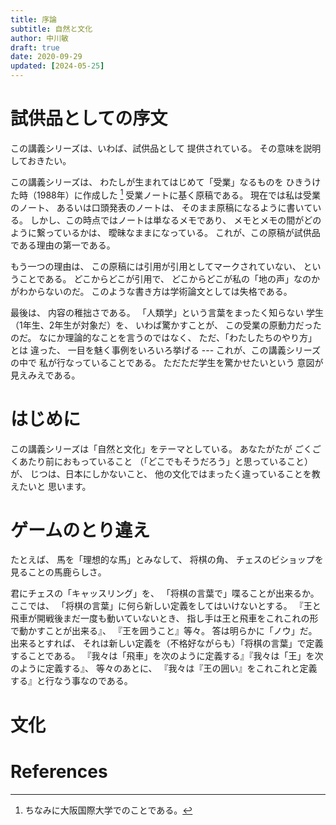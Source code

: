 ```yaml
---
title: 序論 
subtitle: 自然と文化
author: 中川敏
draft: true
date: 2020-09-29
updated: [2024-05-25]
---
```


<!--NAVIG-->

# 試供品としての序文

この講義シリーズは、いわば、試供品として
提供されている。
その意味を説明しておきたい。

この講義シリーズは、
わたしが生まれてはじめて「受業」なるものを
ひきうけた時（1988年）に作成した [^oiu]
受業ノートに基く原稿である。
現在では私は受業のノート、
あるいは口頭発表のノートは、
そのまま原稿になるように書いている。
しかし、この時点ではノートは単なるメモであり、
メモとメモの間がどのように繋っているかは、
曖昧なままになっている。
これが、この原稿が試供品である理由の第一である。

[^oiu]: ちなみに大阪国際大学でのことである。

もう一つの理由は、
この原稿には引用が引用としてマークされていない、
ということである。
どこからどこが引用で、
どこからどこが私の「地の声」なのかがわからないのだ。
このような書き方は学術論文としては失格である。

最後は、
内容の稚拙さである。
「人類学」という言葉をまったく知らない
学生（1年生、2年生が対象だ）を、
いわば驚かすことが、
この受業の原動力だったのだ。
なにか理論的なことを言うのではなく、
ただ、「わたしたちのやり方」とは
違った、
一目を魅く事例をいろいろ挙げる ---
これが、この講義シリーズの中で
私が行なっていることである。
ただただ学生を驚かせたいという
意図が見えみえである。


# はじめに

この講義シリーズは「自然と文化」をテーマとしている。
あなたがたが<!-- REM
（学部生に語りかけている）
--> ごくごくあたり前におもっていること
（「どこでもそうだろう」と思っていること）が、
じつは、日本にしかないこと、
他の文化ではまったく違っていることを教えたいと
思います。

# ゲームのとり違え

たとえば、
馬を「理想的な馬」とみなして、
将棋の角、
チェスのビショップを見ることの馬鹿らしさ。

君にチェスの「キャッスリング」を、
「将棋の言葉で」喋ることが出来るか。
ここでは、
「将棋の言葉」に何ら新しい定義をしてはいけないとする。
『王と飛車が開戦後まだ一度も動いていないとき、
指し手は王と飛車をこれこれの形で動かすことが出来る』、
『王を囲うこと』等々。
答は明らかに「ノウ」だ。
出来るとすれば、
それは新しい定義を（不格好ながらも）「将棋の言葉」で定義することである。
『我々は「飛車」を次のように定義する』『我々は「王」を次のように定義する』、
等々のあとに、
『我々は『王の囲い』をこれこれと定義する』と行なう事なのである。


# 文化

# References

<!--NAVIG-->
